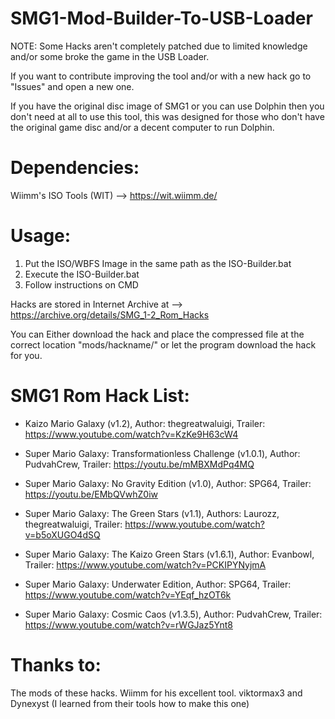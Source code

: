# SMG1-Mod-Builder-To-USB-Loader

NOTE: Some Hacks aren't completely patched due to limited knowledge and/or some broke the game in the USB Loader.

If you want to contribute improving the tool and/or with a new hack go to "Issues" and open a new one.

If you have the original disc image of SMG1 or you can use Dolphin then you don't need at all to use this tool, this was designed for those who don't have the original game disc and/or a decent computer to run Dolphin.

# Dependencies:

Wiimm's ISO Tools (WIT) --> https://wit.wiimm.de/

# Usage:

1. Put the ISO/WBFS Image in the same path as the ISO-Builder.bat
2. Execute the ISO-Builder.bat
3. Follow instructions on CMD

Hacks are stored in Internet Archive at --> https://archive.org/details/SMG_1-2_Rom_Hacks 

You can Either download the hack and place the compressed file at the correct location "mods/hackname/" or let the program download the hack for you.

# SMG1 Rom Hack List:

- Kaizo Mario Galaxy (v1.2),
   Author: thegreatwaluigi,
   Trailer: https://www.youtube.com/watch?v=KzKe9H63cW4

- Super Mario Galaxy: Transformationless Challenge (v1.0.1),
   Author: PudvahCrew,
   Trailer: https://youtu.be/mMBXMdPq4MQ

- Super Mario Galaxy: No Gravity Edition (v1.0),
  Author: SPG64,
  Trailer: https://youtu.be/EMbQVwhZ0iw

- Super Mario Galaxy: The Green Stars (v1.1),
  Authors: Laurozz, thegreatwaluigi,
  Trailer: https://www.youtube.com/watch?v=b5oXUGO4dSQ

- Super Mario Galaxy: The Kaizo Green Stars (v1.6.1),
  Author: Evanbowl,
  Trailer: https://www.youtube.com/watch?v=PCKIPYNyjmA

- Super Mario Galaxy: Underwater Edition,
  Author: SPG64,
  Trailer: https://www.youtube.com/watch?v=YEqf_hzOT6k

- Super Mario Galaxy: Cosmic Caos (v1.3.5),
  Author: PudvahCrew,
  Trailer: https://www.youtube.com/watch?v=rWGJaz5Ynt8

# Thanks to:

The mods of these hacks.
Wiimm for his excellent tool.
viktormax3 and Dynexyst (I learned from their tools how to make this one)
